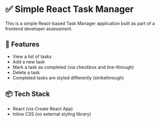 # ✅ Simple React Task Manager

This is a simple React-based Task Manager application built as part of a frontend developer assessment.

## 🚀 Features

- View a list of tasks
- Add a new task
- Mark a task as completed (via checkbox and line-through)
- Delete a task
- Completed tasks are styled differently (strikethrough)

## 📦 Tech Stack

- React (via Create React App)
- Inline CSS (no external styling library)
